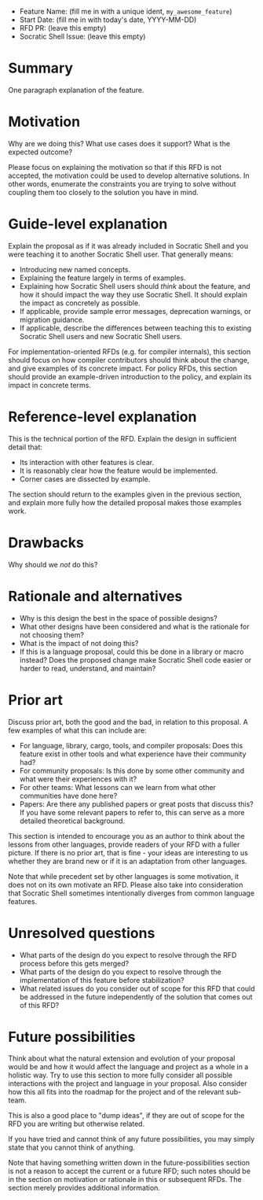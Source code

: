 - Feature Name: (fill me in with a unique ident, `my_awesome_feature`)
- Start Date: (fill me in with today's date, YYYY-MM-DD)
- RFD PR: (leave this empty)
- Socratic Shell Issue: (leave this empty)

# Summary

[summary]: #summary

One paragraph explanation of the feature.

# Motivation

[motivation]: #motivation

Why are we doing this? What use cases does it support? What is the expected outcome?

Please focus on explaining the motivation so that if this RFD is not accepted,
the motivation could be used to develop alternative solutions. In other words,
enumerate the constraints you are trying to solve without coupling them too
closely to the solution you have in mind.

# Guide-level explanation

[guide-level-explanation]: #guide-level-explanation

Explain the proposal as if it was already included in Socratic Shell and you were teaching it to another Socratic Shell user. That generally means:

- Introducing new named concepts.
- Explaining the feature largely in terms of examples.
- Explaining how Socratic Shell users should *think* about the feature, and how it should impact the way they use Socratic Shell. It should explain the impact as concretely as possible.
- If applicable, provide sample error messages, deprecation warnings, or migration guidance.
- If applicable, describe the differences between teaching this to existing Socratic Shell users and new Socratic Shell users.

For implementation-oriented RFDs (e.g. for compiler internals), this section should focus on how compiler contributors should think about the change, and give examples of its concrete impact. For policy RFDs, this section should provide an example-driven introduction to the policy, and explain its impact in concrete terms.

# Reference-level explanation

[reference-level-explanation]: #reference-level-explanation

This is the technical portion of the RFD. Explain the design in sufficient detail that:

- Its interaction with other features is clear.
- It is reasonably clear how the feature would be implemented.
- Corner cases are dissected by example.

The section should return to the examples given in the previous section, and explain more fully how the detailed proposal makes those examples work.

# Drawbacks

[drawbacks]: #drawbacks

Why should we *not* do this?

# Rationale and alternatives

[rationale-and-alternatives]: #rationale-and-alternatives

- Why is this design the best in the space of possible designs?
- What other designs have been considered and what is the rationale for not choosing them?
- What is the impact of not doing this?
- If this is a language proposal, could this be done in a library or macro instead? Does the proposed change make Socratic Shell code easier or harder to read, understand, and maintain?

# Prior art

[prior-art]: #prior-art

Discuss prior art, both the good and the bad, in relation to this proposal.
A few examples of what this can include are:

- For language, library, cargo, tools, and compiler proposals: Does this feature exist in other tools and what experience have their community had?
- For community proposals: Is this done by some other community and what were their experiences with it?
- For other teams: What lessons can we learn from what other communities have done here?
- Papers: Are there any published papers or great posts that discuss this? If you have some relevant papers to refer to, this can serve as a more detailed theoretical background.

This section is intended to encourage you as an author to think about the lessons from other languages, provide readers of your RFD with a fuller picture.
If there is no prior art, that is fine - your ideas are interesting to us whether they are brand new or if it is an adaptation from other languages.

Note that while precedent set by other languages is some motivation, it does not on its own motivate an RFD.
Please also take into consideration that Socratic Shell sometimes intentionally diverges from common language features.

# Unresolved questions

[unresolved-questions]: #unresolved-questions

- What parts of the design do you expect to resolve through the RFD process before this gets merged?
- What parts of the design do you expect to resolve through the implementation of this feature before stabilization?
- What related issues do you consider out of scope for this RFD that could be addressed in the future independently of the solution that comes out of this RFD?

# Future possibilities

[future-possibilities]: #future-possibilities

Think about what the natural extension and evolution of your proposal would
be and how it would affect the language and project as a whole in a holistic
way. Try to use this section to more fully consider all possible interactions
with the project and language in your proposal.
Also consider how this all fits into the roadmap for the project
and of the relevant sub-team.

This is also a good place to "dump ideas", if they are out of scope for the
RFD you are writing but otherwise related.

If you have tried and cannot think of any future possibilities,
you may simply state that you cannot think of anything.

Note that having something written down in the future-possibilities section
is not a reason to accept the current or a future RFD; such notes should be
in the section on motivation or rationale in this or subsequent RFDs.
The section merely provides additional information.
